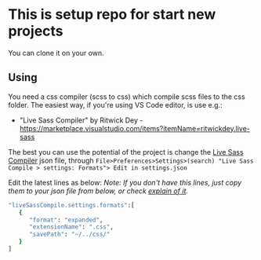 # This is setup repo for start new projects
You can clone it on your own.

## Using
You need a css compiler (scss to css) which compile scss files to the css folder.
The easiest way, if you're using VS Code editor, is use e.g.:
 - "Live Sass Compiler" by Ritwick Dey - https://marketplace.visualstudio.com/items?itemName=ritwickdey.live-sass

The best you can use the potential of the project is change the [Live Sass Compiler] json file, through `File>Preferences>Settings>(search) "Live Sass Compile > settings: Formats"> Edit in settings.json`

Edit the latest lines as below: 
_Note: If you don't have this lines, just copy them to your json file from below, or check [explain of it]._
```sh
"liveSassCompile.settings.formats":[
   {
      "format": "expanded",
      "extensionName": ".css",
      "savePath": "~/../css/"
   }
]
```

   [Live Sass Compiler]: https://marketplace.visualstudio.com/items?itemName=ritwickdey.live-sass
   [explain of it]: https://github.com/ritwickdey/vscode-live-sass-compiler/blob/master/docs/settings.md
